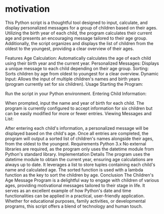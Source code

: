 # motivation
This Python script is a thoughtful tool designed to input, calculate, and display personalized messages for a group of children based on their ages. Utilizing the birth year of each child, the program calculates their current age and presents an encouraging message tailored to their age group. Additionally, the script organizes and displays the list of children from the oldest to the youngest, providing a clear overview of their ages.

Features
Age Calculation: Automatically calculates the age of each child using their birth year and the current year.
Personalized Messages: Displays a unique message to each child depending on their age group.
Sorting: Sorts children by age from oldest to youngest for a clear overview.
Dynamic Input: Allows the input of multiple children's names and birth years (program currently set for six children).
Usage
Starting the Program:

Run the script in your Python environment.
Entering Child Information:

When prompted, input the name and year of birth for each child. The program is currently configured to accept information for six children but can be easily modified for more or fewer entries.
Viewing Messages and List:

After entering each child's information, a personalized message will be displayed based on the child's age.
Once all entries are completed, the program will output a sorted list of children's names alongside their ages, from the oldest to the youngest.
Requirements
Python 3.x
No external libraries are required, as the program only uses the datetime module from Python's standard library.
Implementation Details
The program uses the datetime module to obtain the current year, ensuring age calculations are always up to date.
It leverages a list to store tuples containing each child's name and calculated age.
The sorted function is used with a lambda function as the key to sort the children by age.
Conclusion
The Children's Age Message Program is a delightful way to engage with children of various ages, providing motivational messages tailored to their stage in life. It serves as an excellent example of how Python's date and time functionalities can be applied in a practical, user-friendly application. Whether for educational purposes, family activities, or developmental programs, this script offers a blend of technology and human touch.
